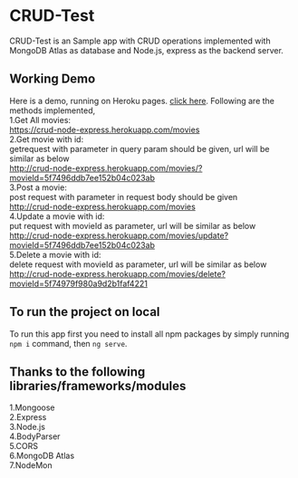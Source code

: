 # CRUD-Test
CRUD-Test is an Sample app with CRUD operations implemented with MongoDB Atlas as database and Node.js, express as the backend server.

## Working Demo
Here is a demo, running on Heroku pages. [click here](https://crud-node-express.herokuapp.com/movies). 
Following are the methods implemented,  
1.Get All movies:  
 https://crud-node-express.herokuapp.com/movies  
2.Get movie with id:  
 getrequest with parameter in query param should be given, url will be similar as below   
 http://crud-node-express.herokuapp.com/movies/?movieId=5f7496ddb7ee152b04c023ab   
3.Post a movie:  
 post request with parameter in request body should be given   
 http://crud-node-express.herokuapp.com/movies   
4.Update a movie with id:   
 put request with movieId as parameter, url will be similar as below   
 http://crud-node-express.herokuapp.com/movies/update?movieId=5f7496ddb7ee152b04c023ab   
5.Delete a movie with id:   
 delete request with movieId as parameter, url will be similar as below   
 http://crud-node-express.herokuapp.com/movies/delete?movieId=5f74979f980a9d2b1faf4221   

## To run the project on local
To run this app first you need to install all npm packages by simply running `npm i` command, then `ng serve`.

## Thanks to the following libraries/frameworks/modules
1.Mongoose  
2.Express  
3.Node.js  
4.BodyParser  
5.CORS  
6.MongoDB Atlas  
7.NodeMon  
